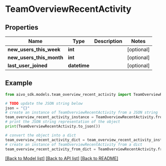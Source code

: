 # TeamOverviewRecentActivity


## Properties

Name | Type | Description | Notes
------------ | ------------- | ------------- | -------------
**new_users_this_week** | **int** |  | [optional] 
**new_users_this_month** | **int** |  | [optional] 
**last_user_joined** | **datetime** |  | [optional] 

## Example

```python
from aivo_sdk.models.team_overview_recent_activity import TeamOverviewRecentActivity

# TODO update the JSON string below
json = "{}"
# create an instance of TeamOverviewRecentActivity from a JSON string
team_overview_recent_activity_instance = TeamOverviewRecentActivity.from_json(json)
# print the JSON string representation of the object
print(TeamOverviewRecentActivity.to_json())

# convert the object into a dict
team_overview_recent_activity_dict = team_overview_recent_activity_instance.to_dict()
# create an instance of TeamOverviewRecentActivity from a dict
team_overview_recent_activity_from_dict = TeamOverviewRecentActivity.from_dict(team_overview_recent_activity_dict)
```
[[Back to Model list]](../README.md#documentation-for-models) [[Back to API list]](../README.md#documentation-for-api-endpoints) [[Back to README]](../README.md)


